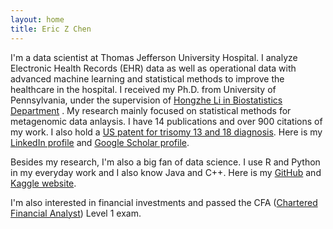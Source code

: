 ```yaml
---
layout: home
title: Eric Z Chen
---
```


I'm a data scientist at Thomas Jefferson University Hospital. I analyze Electronic Health Records (EHR) data as well as operational data with advanced machine learning and statistical methods to improve the healthcare in the hospital. I received my Ph.D. from University of Pennsylvania, under the supervision of [Hongzhe Li in Biostatistics Department](http://statgene.med.upenn.edu/) . My research mainly focused on statistical methods for metagenomic data anlaysis. I have 14 publications and over 900 citations of my work. I also hold a [US patent for trisomy 13 and 18 diagnosis](http://www.google.com/patents/EP2825991A4?cl=en). Here is my [LinkedIn profile](https://www.linkedin.com/in/eric-zhang-chen-a31bab16) and [Google Scholar profile](https://scholar.google.com/citations?user=7mrZzpYAAAAJ&hl=en).


Besides my research, I'm also a big fan of data science.  I use R and Python in my everyday work and I also know Java and C++. Here is my [GitHub](https://github.com/chvlyl) and [Kaggle website](). 



I'm also interested in financial investments and passed the CFA ([Chartered Financial Analyst](https://www.cfainstitute.org/pages/index.aspx)) Level 1 exam.


<!---
<img style="float:left" width="40%" height="40%" src="/image/Certificates/Big_Data_UC-CLT9CTCF.jpg">
<img  width="40%" height="40%" src="/image/Certificates/Big_Data_Hadoop_UC-OPLR5Z3I.jpg">
-->



